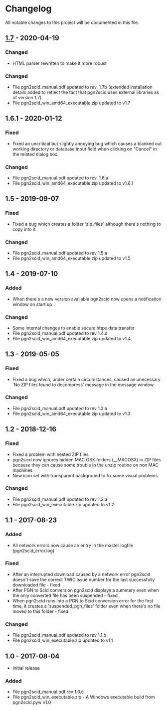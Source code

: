 # Changelog
All notable changes to this project will be documented in this file.

## [1.7](https://github.com/CasualPyDev/pgn2scid/releases/tag/1.7) - 2020-04-19

### Changed
- HTML parser rewritten to make it more robust

### Changed
- File pgn2scid_manual.pdf updated to rev. 1.7b (extended installation details added to reflect the fact that pgn2scid uses
external libraries as of version 1.7)
- File pgn2scid_win_amd64_executable.zip updated to v1.7

## 1.6.1 - 2020-01-12

### Fixed
- Fixed an uncritical but slightly annoying bug which causes a blanked out working directory or database
input field when clicking on "Cancel" in the related dialog box.

### Changed
- File pgn2scid_manual.pdf updated to rev. 1.6.a
- File pgn2scid_win_amd64_executable.zip updated to v1.6.1

## 1.5 - 2019-09-07

### Fixed
- Fixed a bug which creates a folder 'zip_files' although there's nothing to copy into it.

### Changed
- File pgn2scid_manual.pdf updated to rev 1.5.a
- File pgn2scid_win_amd64_executable.zip updated to v1.5

## 1.4 - 2019-07-10

### Added
- When there's a new version available pgn2scid now opens a notification window on start up

### Changed
- Some internal changes to enable secure https data transfer
- File pgn2scid_manual.pdf updated to rev 1.4.d
- File pgn2scid_win_amd64_executable.zip updated to v1.4

## 1.3 - 2019-05-05
### Fixed
- Fixed a bug which, under certain circumstances, caused an unecessary
'No ZIP files found to decompress' message in the message window

### Changed
- File pgn2scid_manual.pdf updated to rev 1.3.a
- File pgn2scid_win_amd64_executable.zip updated to v1.3

## 1.2 - 2018-12-16
### Fixed
- Fixed a problem with nested ZIP files
- pgn2sicd now ignores hidden MAC OSX folders (__MACOSX) in ZIP files because they can
cause some trouble in the unzip routine on non MAC machines
- New icon set with transparent background to fix some visual problems

### Changed
- File pgn2scid_manual.pdf updated to rev 1.2.a
- File pgn2scid_win_executable.zip updated to v1.2

## 1.1 - 2017-08-23
### Added
- All network errors now cause an entry in the master logfile (pgn2scid_error.log)

### Fixed
- After an interrupted download caused by a network error pgn2scid doesn't save the correct TWIC issue number for the last successfully downloaded file - fixed
- After PGN to Scid conversion pgn2scid displays a summary even when the only converted file has been suspended - fixed
- When pgn2scid runs into a PGN to Scid conversion error for the first time, it creates a 'suspended_pgn_files' folder even when there's no file moved to this folder - fixed

### Changed
- File pgn2scid_manual.pdf updated to rev 1.1.b
- File pgn2scid_win_executable.zip updated to v1.1

## 1.0 - 2017-08-04
- Initial release

### Added
- File pgn2scid_manual.pdf rev 1.0.c
- File pgn2scid_win_executable.zip - A Windows executable build from pgn2scid.pyw v1.0
